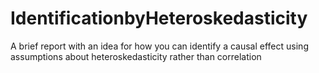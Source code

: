 # IdentificationbyHeteroskedasticity
A brief report with an idea for how you can identify a causal effect using assumptions about heteroskedasticity rather than correlation
